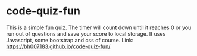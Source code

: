 # code-quiz-fun
This is a simple fun quiz. The timer will count down until it reaches 0 or you run out of questions and save your score to local storage. It uses Javascript, some bootstrap and css of course.
Link: https://bh007183.github.io/code-quiz-fun/
 
